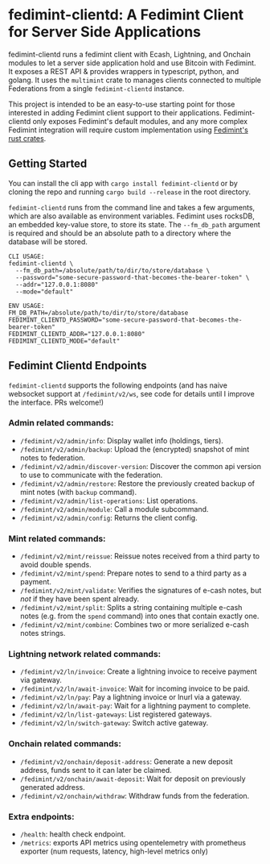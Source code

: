  # fedimint-clientd: A Fedimint Client for Server Side Applications

fedimint-clientd runs a fedimint client with Ecash, Lightning, and Onchain modules to let a server side application hold and use Bitcoin with Fedimint. It exposes a REST API & provides wrappers in typescript, python, and golang. It uses the `multimint` crate to manages clients connected to multiple Federations from a single `fedimint-clientd` instance.

This project is intended to be an easy-to-use starting point for those interested in adding Fedimint client support to their applications. Fedimint-clientd only exposes Fedimint's default modules, and any more complex Fedimint integration will require custom implementation using [Fedimint's rust crates](https://github.com/fedimint/fedimint).

## Getting Started

You can install the cli app with `cargo install fedimint-clientd` or by cloning the repo and running `cargo build --release` in the root directory.

`fedimint-clientd` runs from the command line and takes a few arguments, which are also available as environment variables. Fedimint uses rocksDB, an embedded key-value store, to store its state. The `--fm_db_path` argument is required and should be an absolute path to a directory where the database will be stored.

```
CLI USAGE:
fedimint-clientd \
  --fm_db_path=/absolute/path/to/dir/to/store/database \
  --password="some-secure-password-that-becomes-the-bearer-token" \
  --addr="127.0.0.1:8080"
  --mode="default"

ENV USAGE:
FM_DB_PATH=/absolute/path/to/dir/to/store/database
FEDIMINT_CLIENTD_PASSWORD="some-secure-password-that-becomes-the-bearer-token"
FEDIMINT_CLIENTD_ADDR="127.0.0.1:8080"
FEDIMINT_CLIENTD_MODE="default"
```

## Fedimint Clientd Endpoints

`fedimint-clientd` supports the following endpoints (and has naive websocket support at `/fedimint/v2/ws`, see code for details until I improve the interface. PRs welcome!)

### Admin related commands:

- `/fedimint/v2/admin/info`: Display wallet info (holdings, tiers).
- `/fedimint/v2/admin/backup`: Upload the (encrypted) snapshot of mint notes to federation.
- `/fedimint/v2/admin/discover-version`: Discover the common api version to use to communicate with the federation.
- `/fedimint/v2/admin/restore`: Restore the previously created backup of mint notes (with `backup` command).
- `/fedimint/v2/admin/list-operations`: List operations.
- `/fedimint/v2/admin/module`: Call a module subcommand.
- `/fedimint/v2/admin/config`: Returns the client config.

### Mint related commands:

- `/fedimint/v2/mint/reissue`: Reissue notes received from a third party to avoid double spends.
- `/fedimint/v2/mint/spend`: Prepare notes to send to a third party as a payment.
- `/fedimint/v2/mint/validate`: Verifies the signatures of e-cash notes, but *not* if they have been spent already.
- `/fedimint/v2/mint/split`: Splits a string containing multiple e-cash notes (e.g. from the `spend` command) into ones that contain exactly one.
- `/fedimint/v2/mint/combine`: Combines two or more serialized e-cash notes strings.

### Lightning network related commands:

- `/fedimint/v2/ln/invoice`: Create a lightning invoice to receive payment via gateway.
- `/fedimint/v2/ln/await-invoice`: Wait for incoming invoice to be paid.
- `/fedimint/v2/ln/pay`: Pay a lightning invoice or lnurl via a gateway.
- `/fedimint/v2/ln/await-pay`: Wait for a lightning payment to complete.
- `/fedimint/v2/ln/list-gateways`: List registered gateways.
- `/fedimint/v2/ln/switch-gateway`: Switch active gateway.

### Onchain related commands:

- `/fedimint/v2/onchain/deposit-address`: Generate a new deposit address, funds sent to it can later be claimed.
- `/fedimint/v2/onchain/await-deposit`: Wait for deposit on previously generated address.
- `/fedimint/v2/onchain/withdraw`: Withdraw funds from the federation.

### Extra endpoints:

- `/health`: health check endpoint.
- `/metrics`: exports API metrics using opentelemetry with prometheus exporter (num requests, latency, high-level metrics only)
